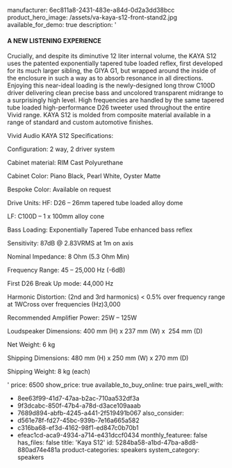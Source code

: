 manufacturer: 6ec811a8-2431-483e-a84d-0d2a3dd38bcc
product_hero_image: /assets/va-kaya-s12-front-stand2.jpg
available_for_demo: true
description: '<h4>A NEW LISTENING EXPERIENCE</h4><p>Crucially, and despite its diminutive 12 liter internal volume, the KAYA S12 uses the patented exponentially tapered tube loaded reflex, first developed for its much larger sibling, the GIYA G1, but wrapped around the inside of the enclosure in such a way as to absorb resonance in all directions. Enjoying this near-ideal loading is the newly-designed long throw C100D driver delivering clean precise bass and uncolored transparent midrange to a surprisingly high level. High frequencies are handled by the same tapered tube loaded high-performance D26 tweeter used throughout the entire Vivid range. KAYA S12 is molded from composite material available in a range of standard and custom automotive finishes.</p><p>Vivid Audio KAYA S12 Specifications:&nbsp;</p><p>Configuration: 2 way, 2 driver system</p><p>Cabinet material: RIM Cast Polyurethane</p><p>Cabinet Color: Piano Black, Pearl White, Oyster Matte</p><p>Bespoke Color: Available on request</p><p>Drive Units: HF: D26 – 26mm tapered tube loaded alloy dome</p><p>LF: C100D – 1 x 100mm alloy cone</p><p>Bass Loading: Exponentially Tapered Tube enhanced bass reflex</p><p>Sensitivity: 87dB @ 2.83VRMS at 1m on axis</p><p>Nominal Impedance: 8 Ohm (5.3 Ohm Min)</p><p>Frequency Range: 45 – 25,000 Hz (-6dB)</p><p>First D26 Break Up mode: 44,000 Hz</p><p>Harmonic Distortion: (2nd and 3rd harmonics) &lt; 0.5% over frequency range at 1WCross over frequencies (Hz)3,000</p><p>Recommended Amplifier Power: 25W – 125W</p><p>Loudspeaker Dimensions: 400 mm (H) x 237 mm (W) x&nbsp; 254 mm (D)</p><p>Net Weight: 6 kg</p><p>Shipping Dimensions: 480 mm (H) x 250 mm (W) x 270 mm (D)</p><p>Shipping Weight: 8 kg (each)&nbsp;&nbsp;</p>'
price: 6500
show_price: true
available_to_buy_online: true
pairs_well_with:
  - 8ee63f99-41d7-47aa-b2ac-710aa532df3a
  - 9f3dcabc-850f-47b4-a78d-d3ace109aaab
  - 7689d894-abfb-4245-a441-2f519491b067
also_consider:
  - d561e78f-fd27-45bc-939b-7e16a665a582
  - c316ba68-ef3d-4162-98f1-ed847c0b70b1
  - efeac1cd-aca9-4934-a714-e431dccf0434
monthly_featuree: false
has_files: false
title: 'Kaya S12'
id: 5284ba58-a1bd-47ba-a8d8-880ad74e481a
product-categories: speakers
system_category: speakers
